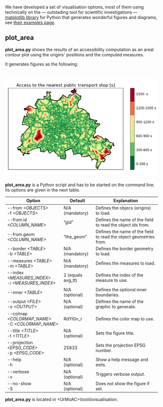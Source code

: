 We have developed a set of visualisation options, most of them using technically on the &mdash; outstading tool for scientific investigations &mdash; [matplotlib library](https://matplotlib.org/) for Python that generates wonderful figures and diagrams, see [their examples page](https://matplotlib.org/stable/gallery/index).

## plot_area

**plot_area.py** shows the results of an accessibility computation as an areal contour plot using the origins&#39; positions and the computed measures.

It generates figures as the following:

# ![berlin_building2pt.png](./images/berlin_building2pt.png)

**plot_area.py** is a Python script and has to be started on the command line. Its options are given in the next table.

| Option  | Default | Explanation |
| ---- | ---- | ---- |
| --from _&lt;OBJECTS&gt;_<br>-f _&lt;OBJECTS&gt;_ | N/A (mandatory) | Defines the objecs (origins) to load. |
| --from.id _&lt;COLUMN_NAME&gt;_ | &ldquo;gid&rdquo; | Defines the name of the field to read the object ids from. |
| --from.geom _&lt;COLUMN_NAME&gt;_ | &ldquo;the_geom&rdquo; | Defines the name of the field to read the object geometries from. |
| --border _&lt;TABLE&gt;_<br>-b _&lt;TABLE&gt;_ | N/A (mandatory) | Defines the border geometry to load. |
| --measures _&lt;TABLE&gt;_<br>-m _&lt;TABLE&gt;_ | N/A (mandatory) | Defines the measures to load. |
| --index _&lt;MEASURES_INDEX&gt;_<br>-i _&lt;MEASURES_INDEX&gt;_ | 2 (equals avg_tt) | Defines the index of the measure to use. |
| --inner _&lt;TABLE&gt;_ | N/A (optional) | Defines the optionsl inner boundaries. |
| --output _&lt;FILE&gt;_<br>-o _&lt;OUTPUT&gt;_ | N/A (optional) | Defines the name of the graphic to generate. |
| --colmap _&lt;COLORMAP_NAME&gt;_<br>-C _&lt;COLORMAP_NAME&gt;_ | RdYlGn_r | Defines the color map to use. |
| --title _&lt;TITLE&gt;_<br>-t _&lt;TITLE&gt;_ | N/A (optional) | Sets the figure title. |
| --projection _&lt;EPSG_CODE&gt;_<br>-p _&lt;EPSG_CODE&gt;_ | 25833 | Sets the projection EPSG number. |
| --help<br>-h | N/A (optional) | Show a help message and exits. |
| --verbose<br>-v | N/A (optional) | Triggers verbose output. |
| --no-show<br>-S | N/A (optional) | Does not show the figure if set. |


**plot_area.py** is located in &lt;UrMoAC&gt;\tools\visualisation.
